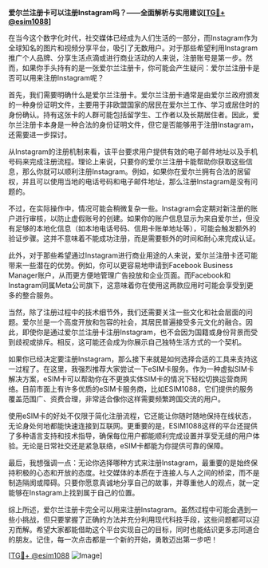 **爱尔兰注册卡可以注册Instagram吗？——全面解析与实用建议[[TG💪+ @esim1088](https://t.me/s/esim1088)]**

在当今这个数字化时代，社交媒体已经成为人们生活的一部分，而Instagram作为全球知名的图片和视频分享平台，吸引了无数用户。对于那些希望利用Instagram推广个人品牌、分享生活点滴或进行商业活动的人来说，注册账号是第一步。然而，如果你手头持有的是一张爱尔兰注册卡，你可能会产生疑问：爱尔兰注册卡是否可以用来注册Instagram呢？

首先，我们需要明确什么是爱尔兰注册卡。爱尔兰注册卡通常是由爱尔兰政府颁发的一种身份证明文件，主要用于非欧盟国家的居民在爱尔兰工作、学习或居住时的身份确认。持有这张卡的人群可能包括留学生、工作者以及长期居住者。因此，爱尔兰注册卡本身是一种合法的身份证明文件，但它是否能够用于注册Instagram，还需要进一步探讨。

从Instagram的注册机制来看，该平台要求用户提供有效的电子邮件地址以及手机号码来完成注册流程。理论上来说，只要你的爱尔兰注册卡能帮助你获取这些信息，那么你就可以顺利注册Instagram。例如，如果你在爱尔兰拥有合法的居留权，并且可以使用当地的电话号码和电子邮件地址，那么注册Instagram是没有问题的。

不过，在实际操作中，情况可能会稍微复杂一些。Instagram会定期对新注册的账户进行审核，以防止虚假账号的创建。如果你的账户信息显示为来自爱尔兰，但没有足够的本地化信息（如本地电话号码、信用卡账单地址等），可能会触发额外的验证步骤。这并不意味着不能成功注册，而是需要额外的时间和耐心来完成认证。

此外，对于那些希望通过Instagram进行商业用途的人来说，爱尔兰注册卡还可能带来一些潜在的优势。例如，你可以更容易地申请到Facebook Business Manager账户，从而更方便地管理广告投放和企业页面。而Facebook和Instagram同属Meta公司旗下，这意味着你在使用这两款应用时可能会享受到更多的整合服务。

当然，除了注册过程中的技术细节外，我们还需要关注一些文化和社会层面的问题。爱尔兰是一个高度开放和包容的社会，其居民普遍接受多元文化的融合。因此，即使你是通过爱尔兰注册卡注册Instagram，也不会因为国籍或身份背景而受到歧视或排斥。相反，这可能还会成为你展示自己独特生活方式的一个契机。

如果你已经决定要注册Instagram，那么接下来就是如何选择合适的工具来支持这一过程了。在这里，我强烈推荐大家尝试一下eSIM卡服务。作为一种虚拟SIM卡解决方案，eSIM卡可以帮助你在不更换实体SIM卡的情况下轻松切换运营商网络。目前市面上有许多优质的eSIM卡服务商，比如ESIM1088，它们提供的服务覆盖范围广、资费合理，非常适合像你这样需要频繁跨国交流的用户。

使用eSIM卡的好处不仅限于简化注册流程，它还能让你随时随地保持在线状态，无论身处何地都能快速连接到互联网。更重要的是，ESIM1088这样的平台还提供了多种语言支持和技术指导，确保每位用户都能顺利完成设置并享受无缝的用户体验。无论是日常社交还是紧急联络，eSIM卡都能为你提供可靠的保障。

最后，我想强调一点：无论你选择哪种方式来注册Instagram，最重要的是始终保持积极的心态和开放的态度。社交媒体的本质在于连接人与人之间的桥梁，而不是制造隔阂或障碍。只要你愿意真诚地分享自己的故事，并尊重他人的观点，就一定能够在Instagram上找到属于自己的位置。

综上所述，爱尔兰注册卡完全可以用来注册Instagram。虽然过程中可能会遇到一些小挑战，但只要掌握了正确的方法并充分利用现代科技手段，这些问题都可以迎刃而解。希望大家都能借助这个平台实现自己的目标，同时也能结识更多志同道合的朋友。记住，每一次点击都是一个新的开始，勇敢迈出第一步吧！

[[TG💪+ @esim1088](https://t.me/s/esim1088) ![Image](https://i.postimg.cc/4NQfJmqS/Snipaste-2025-05-13-00-14-12.png)]